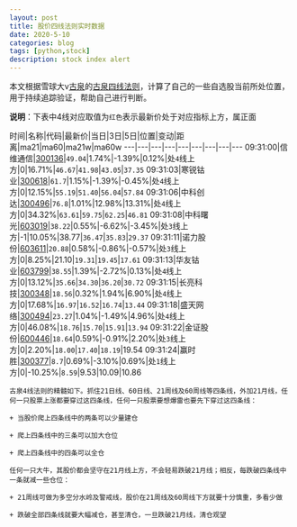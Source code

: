 ```yaml
---
layout: post
title: 股价四线法则实时数据
date: 2020-5-10
categories: blog
tags: [python,stock]
description: stock index alert
---
```



本文根据雪球大v[古泉](https://xueqiu.com/u/7148646888)的[古泉四线法则](https://xueqiu.com/7148646888/130498192)，计算了自己的一些自选股当前所处位置，用于持续追踪验证，帮助自己进行判断。

**说明**：下表中4线对应取值为`红色`表示最新价处于对应指标上方，属正面

时间|名称|代码|最新价|当日|3日|5日|位置|变动|距离|ma21|ma60|ma21w|ma60w
---|---|---|---|---|---|---|---|---
09:31:00|信维通信|[300136](https://xueqiu.com/S/SZ300136)|`49.04`|1.74%|-1.39%|0.12%|处`4`线上方|0|16.71%|`46.67`|`41.98`|`43.05`|`37.35`
09:31:03|寒锐钴业|[300618](https://xueqiu.com/S/SZ300618)|`61.7`|1.15%|-1.39%|-0.45%|处`4`线上方|0|12.15%|`55.19`|`51.40`|`56.04`|`57.84`
09:31:06|中科创达|[300496](https://xueqiu.com/S/SZ300496)|`76.8`|1.01%|12.98%|13.31%|处`4`线上方|0|34.32%|`63.61`|`59.75`|`62.25`|`46.81`
09:31:08|中科曙光|[603019](https://xueqiu.com/S/SH603019)|`38.22`|0.55%|-6.62%|-3.45%|处`3`线上方|-1|10.05%|38.77|`36.47`|`35.83`|`29.37`
09:31:11|诺力股份|[603611](https://xueqiu.com/S/SH603611)|`20.88`|0.58%|-0.86%|-0.57%|处`3`线上方|0|8.25%|21.10|`19.31`|`19.45`|`17.61`
09:31:13|华友钴业|[603799](https://xueqiu.com/S/SH603799)|`38.55`|1.39%|-2.72%|0.13%|处`4`线上方|0|13.12%|`35.66`|`34.30`|`36.20`|`30.72`
09:31:15|长亮科技|[300348](https://xueqiu.com/S/SZ300348)|`18.56`|0.32%|1.94%|6.90%|处`4`线上方|0|17.68%|`16.97`|`16.52`|`16.74`|`13.44`
09:31:18|盛天网络|[300494](https://xueqiu.com/S/SZ300494)|`23.27`|1.04%|-1.49%|4.96%|处`4`线上方|0|46.08%|`18.76`|`15.70`|`15.91`|`13.94`
09:31:22|金证股份|[600446](https://xueqiu.com/S/SH600446)|`18.64`|0.59%|-0.91%|2.20%|处`3`线上方|0|2.20%|`18.00`|`17.40`|`18.19`|19.54
09:31:24|赢时胜|[300377](https://xueqiu.com/S/SZ300377)|`8.7`|0.69%|-3.10%|0.69%|处`1`线上方|0|-10.25%|`8.59`|9.53|10.09|10.86

```
古泉4线法则的精髓如下。抓住21日线、60日线、21周线及60周线等四条线，外加21月线，任何一只股票上涨都要穿过这四条线，任何一只股票要想爆雷也要先下穿过这四条线：

+ 当股价爬上四条线中的两条可以少量建仓

+ 爬上四条线中的三条可以加大仓位

+ 爬上四条线中的四条可以全仓

任何一只大牛，其股价都会坚守在21月线上方，不会轻易跌破21月线；相反，每跌破四条线中一条就减一些仓位：

+ 21周线可做为多空分水岭及警戒线，股价在21周线及60周线下方就要十分慎重，多看少做

+ 跌破全部四条线就要大幅减仓，甚至清仓，一旦跌破21月线，清仓观望
```